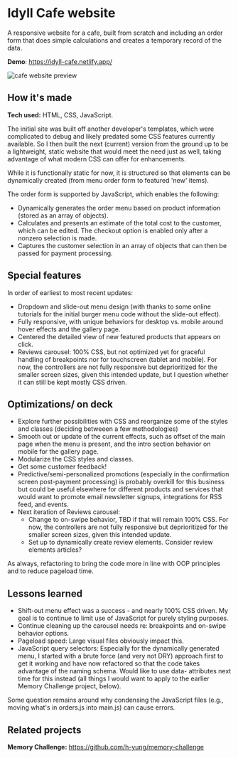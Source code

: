 # Idyll Cafe website
A responsive website for a cafe, built from scratch and including an order form that does simple calculations and creates a temporary record of the data.

**Demo**: https://idyll-cafe.netlify.app/

![cafe website preview](https://i.postimg.cc/qv0Hs9xx/idyll-cafe-red-C.gif)

## How it's made
**Tech used:** HTML, CSS, JavaScript.

The initial site was built off another developer's templates, which were complicated to debug and likely predated some CSS features currently available. So I then built the next (current) version from the ground up to be a lightweight, static website that would meet the need just as well, taking advantage of what modern CSS can offer for enhancements.

While it is functionally static for now, it is structured so that elements can be dynamically created (from menu order form to featured 'new' items). 

The order form is supported by JavaScript, which enables the following:
* Dynamically generates the order menu based on product information (stored as an array of objects).
* Calculates and presents an estimate of the total cost to the customer, which can be edited. The checkout option is enabled only after a nonzero selection is made.
* Captures the customer selection in an array of objects that can then be passed for payment processing.

## Special features
In order of earliest to most recent updates:
* Dropdown and slide-out menu design (with thanks to some online tutorials for the initial burger menu code without the slide-out effect).
* Fully responsive, with unique behaviors for desktop vs. mobile around hover effects and the gallery page.
* Centered the detailed view of new featured products that appears on click.
* Reviews carousel: 100% CSS, but not optimized yet for graceful handling of breakpoints nor for touchscreen (tablet and mobile). For now, the controllers are not fully responsive but deprioritized for the smaller screen sizes, given this intended update, but I question whether it can still be kept mostly CSS driven.

## Optimizations/ on deck
* Explore further possibilities with CSS and reorganize some of the styles and classes (deciding betweeen a few methodologies)
* Smooth out or update of the current effects, such as offset of the main page when the menu is present, and the intro section behavior on mobile for the gallery page.
* Modularize the CSS styles and classes.
* Get some customer feedback!
* Predictive/semi-personalized promotions (especially in the confirmation screen post-payment processing) is probably overkill for this business but could be useful elsewhere for different products and services that would want to promote email newsletter signups, integrations for RSS feed, and events.
* Next iteration of Reviews carousel: 
  * Change to on-swipe behavior, TBD if that will remain 100% CSS. For now, the controllers are not fully responsive but deprioritized for the smaller screen sizes, given this intended update.
  * Set up to dynamically create review elements. Consider review elements articles?

As always, refactoring to bring the code more in line with OOP principles and to reduce pageload time. 


## Lessons learned
* Shift-out menu effect was a success - and nearly 100% CSS driven. My goal is to continue to limit use of JavaScript for purely styling purposes.
* Continue cleaning up the carousel needs re: breakpoints and on-swipe behavior options.
* Pageload speed: Large visual files obviously impact this. 
* JavaScript query selectors: Especially for the dynamically generated menu, I started with a brute force (and very not DRY) approach first to get it working and have now refactored so that the code takes advantage of the naming schema. Would like to use data- attributes next time for this instead (all things I would want to apply to the earlier Memory Challenge project, below). 

Some question remains around why condensing the JavaScript files (e.g., moving what's in orders.js into main.js) can cause errors.

## Related projects
**Memory Challenge:** https://github.com/h-yung/memory-challenge
